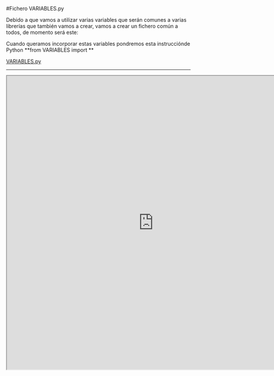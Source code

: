 #Fichero VARIABLES.py

Debido a que vamos a utilizar varias variables que serán comunes a varias librerías que también vamos a crear, vamos a crear un fichero común a todos, de momento será este:

Cuando queramos incorporar estas variables pondremos esta instrucciónde Python **from VARIABLES import **

[VARIABLES.py](https://github.com/JavierQuintana/AlphabotPython/blob/master/VARIABLES.py)
<hr />
<iframe src="https://github.com/JavierQuintana/AlphabotPython/blob/master/VARIABLES.py" width="800" height="800" align="center">
<hr />
```cpp+lineNumbers:true
import RPi.GPIO as GPIO

DataMotorR = 7
DataMotorL = 8

IN1=12
IN2=13
ENA=6
IN3=20
IN4=21
ENB=26

##############CONFIGURACION GPIO ENTRADAS SALIDAS ####
GPIO.setmode(GPIO.BCM)
GPIO.setwarnings(False)
GPIO.setup(IN1,GPIO.OUT)
GPIO.setup(IN2,GPIO.OUT)
GPIO.setup(IN3,GPIO.OUT)
GPIO.setup(IN4,GPIO.OUT)
GPIO.setup(ENA,GPIO.OUT)
GPIO.setup(ENB,GPIO.OUT)

GPIO.setup(DataMotorR,GPIO.IN)
GPIO.setup(DataMotorL,GPIO.IN)


########################### VELOCIDAD DE LOS MOTORES
PWMA = GPIO.PWM(ENA,500)
PWMB = GPIO.PWM(ENB,500)
```

